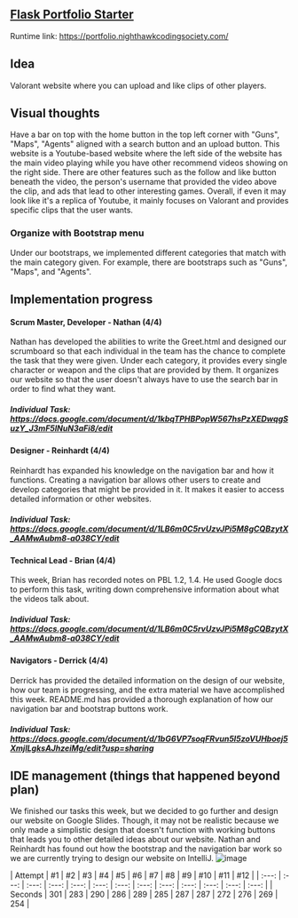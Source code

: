## [Flask Portfolio Starter](https://nighthawkcodingsociety.com/projectsearch/details/Flask%20Portfolio%20Starter)
Runtime link: https://portfolio.nighthawkcodingsociety.com/

## Idea
Valorant website where you can upload and like clips of other players.

## Visual thoughts
Have a bar on top with the home button in the top left corner with "Guns", "Maps", "Agents" aligned with a search button and an upload button. This website is a Youtube-based website where the left side of the website has the main video playing while you have other recommend videos showing on the right side. There are other features such as the follow and like button beneath the video, the person's username that provided the video above the clip, and ads that lead to other interesting games. Overall, if even it may look like it's a replica of Youtube, it mainly focuses on Valorant and provides specific clips that the user wants.

### Organize with Bootstrap menu
Under our bootstraps, we implemented different categories that match with the main category given. For example, there are bootstraps such as "Guns", "Maps", and "Agents".

## Implementation progress 
#### Scrum Master, Developer - Nathan (4/4)
Nathan has developed the abilities to write the Greet.html and designed our scrumboard so that each individual in the team has the chance to complete the task that they were given. Under each category, it provides every single character or weapon and the clips that are provided by them. It organizes our website so that the user doesn't always have to use the search bar in order to find what they want.
##### Individual Task: https://docs.google.com/document/d/1kbqTPHBPopW567hsPzXEDwqgSuzY_J3mF5lNuN3aFi8/edit
#### Designer - Reinhardt (4/4)
Reinhardt has expanded his knowledge on the navigation bar and how it functions. Creating a navigation bar allows other users to create and develop categories that might be provided in it. It makes it easier to access detailed information or other websites.
##### Individual Task: https://docs.google.com/document/d/1LB6m0C5rvUzvJPi5M8gCQBzytX_AAMwAubm8-a038CY/edit
#### Technical Lead - Brian (4/4)
This week, Brian has recorded notes on PBL 1.2, 1.4. He used Google docs to perform this task, writing down comprehensive information about what the videos talk about. 
##### Individual Task: https://docs.google.com/document/d/1LB6m0C5rvUzvJPi5M8gCQBzytX_AAMwAubm8-a038CY/edit
#### Navigators - Derrick (4/4)
Derrick has provided the detailed information on the design of our website, how our team is progressing, and the extra material we have accomplished this week. README.md has provided a thorough explanation of how our navigation bar and bootstrap buttons work.
##### Individual Task: https://docs.google.com/document/d/1bG6VP7soqFRvun5I5zoVUHboej5XmjlLgksAJhzeiMg/edit?usp=sharing

## IDE management (things that happened beyond plan)
We finished our tasks this week, but we decided to go further and design our website on Google Slides. Though, it may not be realistic because we only made a simplistic design that doesn't function with working buttons that leads you to other detailed ideas about our website. Nathan and Reinhardt has found out how the bootstrap and the navigation bar work so we are currently trying to design our website on IntelliJ.
![image](https://user-images.githubusercontent.com/89278326/131947167-4570d6fb-dc4d-425d-83c1-86443ad53c5c.png)

| Attempt | #1 | #2 | #3 | #4 | #5 | #6 | #7 | #8 | #9 | #10 | #11 | #12 | | :---: | :---: | :---: | :---: | :---: | :---: | :---: | :---: | :---: | :---: | :---: | :---: | :---: | | Seconds | 301 | 283 | 290 | 286 | 289 | 285 | 287 | 287 | 272 | 276 | 269 | 254 |
